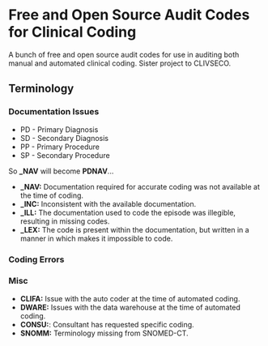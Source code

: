 # Free and Open Source Audit Codes for Clinical Coding

A bunch of free and open source audit codes for use in auditing both manual and automated clinical coding. Sister project to CLIVSECO.


## Terminology

### Documentation Issues

- PD - Primary Diagnosis
- SD - Secondary Diagnosis
- PP - Primary Procedure
- SP - Secondary Procedure

So **_NAV** will become  **PDNAV**...

- **_NAV:** Documentation required for accurate coding was not available at the time of coding.
- **_INC:** Inconsistent with the available documentation.
- **_ILL:** The documentation used to code the episode was illegible, resulting in missing codes.
- **_LEX:** The code is present within the documentation, but written in a manner in which makes it impossible to code.

### Coding Errors


### Misc

- **CLIFA:** Issue with the auto coder at the time of automated coding.
- **DWARE:** Issues with the data warehouse at the time of automated coding.
- **CONSU:**: Consultant has requested specific coding.
- **SNOMM:** Terminology missing from SNOMED-CT.  